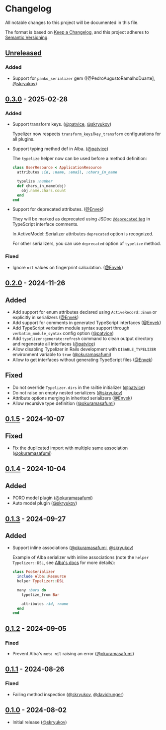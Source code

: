 # Changelog

All notable changes to this project will be documented in this file.

The format is based on [Keep a Changelog],
and this project adheres to [Semantic Versioning].

## [Unreleased]

### Added 

- Support for `panko_serializer` gem ([@PedroAugustoRamalhoDuarte], [@skryukov])

## [0.3.0] - 2025-02-28

### Added

- Support transform keys. ([@patvice], [@skryukov])

  Typelizer now respects `transform_keys`/`key_transform` configurations for all plugins.

- Support typing method def in Alba. ([@patvice])

  The `typelize` helper now can be used before a method definition:

  ```ruby
  class UserResource < ApplicationResource
    attributes :id, :name, :email, :chars_in_name

    typelize :number
    def chars_in_name(obj)
      obj.name.chars.count
    end
  end
  ```

- Support for deprecated attributes. ([@Envek])

  They will be marked as deprecated using JSDoc [`@deprecated` tag](https://jsdoc.app/tags-deprecated) in TypeScript interface comments.

  In ActiveModel::Serializer attributes `deprecated` option is recognized.

  For other serializers, you can use `deprecated` option of `typelize` method.

### Fixed

- Ignore `nil` values on fingerprint calculation. ([@Envek])

## [0.2.0] - 2024-11-26

## Added

- Add support for enum attributes declared using `ActiveRecord::Enum` or explicitly in serializers ([@Envek])
- Add support for comments in generated TypeScript interfaces ([@Envek])
- Add TypeScript verbatim module syntax support through `verbatim_module_syntax` config option ([@patvice])
- Add `typelizer:generate:refresh` command to clean output directory and regenerate all interfaces ([@patvice])
- Allow disabling Typelizer in Rails development with `DISABLE_TYPELIZER` environment variable to `true` ([@okuramasafumi])
- Allow to get interfaces without generating TypeScript files ([@Envek])

## Fixed

- Do not override `Typelizer.dirs` in the railtie initializer ([@patvice])
- Do not raise on empty nested serializers ([@skryukov])
- Attribute options merging in inherited serializers ([@Envek])
- Allow recursive type definition ([@okuramasafumi])

## [0.1.5] - 2024-10-07

## Fixed

- Fix the duplicated import with multiple same association ([@okuramasafumi])

## [0.1.4] - 2024-10-04

## Added

- PORO model plugin ([@okuramasafumi])
- Auto model plugin ([@skryukov])

## [0.1.3] - 2024-09-27

## Added

- Support inline associations ([@okuramasafumi], [@skryukov])

  Example of Alba serializer with inline associations (note the `helper Typelizer::DSL`, see [Alba's docs](https://github.com/okuramasafumi/alba?tab=readme-ov-file#helper) for more details):  

  ```ruby
  class FooSerializer
    include Alba::Resource
    helper Typelizer::DSL

    many :bars do
      typelize_from Bar

      attributes :id, :name
    end
  end
  ```

## [0.1.2] - 2024-09-05

### Fixed

- Prevent Alba's `meta nil` raising an error ([@okuramasafumi])

## [0.1.1] - 2024-08-26

### Fixed

- Failing method inspection ([@skryukov], [@davidrunger])

## [0.1.0] - 2024-08-02

- Initial release ([@skryukov])

[@davidrunger]: https://github.com/davidrunger
[@Envek]: https://github.com/Envek
[@okuramasafumi]: https://github.com/okuramasafumi
[@patvice]: https://github.com/patvice
[@skryukov]: https://github.com/skryukov

[Unreleased]: https://github.com/skryukov/typelizer/compare/v0.3.0...HEAD
[0.3.0]: https://github.com/skryukov/typelizer/compare/v0.2.0...v0.3.0
[0.2.0]: https://github.com/skryukov/typelizer/compare/v0.1.5...v0.2.0
[0.1.5]: https://github.com/skryukov/typelizer/compare/v0.1.4...v0.1.5
[0.1.4]: https://github.com/skryukov/typelizer/compare/v0.1.3...v0.1.4
[0.1.3]: https://github.com/skryukov/typelizer/compare/v0.1.2...v0.1.3
[0.1.2]: https://github.com/skryukov/typelizer/compare/v0.1.1...v0.1.2
[0.1.1]: https://github.com/skryukov/typelizer/compare/v0.1.0...v0.1.1
[0.1.0]: https://github.com/skryukov/typelizer/commits/v0.1.0

[Keep a Changelog]: https://keepachangelog.com/en/1.0.0/
[Semantic Versioning]: https://semver.org/spec/v2.0.0.html
